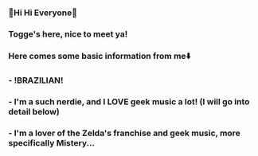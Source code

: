 ### 🌠Hi Hi Everyone🌠
### Togge's here, nice to meet ya!
### Here comes some basic information from me⬇️
### - !BRAZILIAN!
### - I'm a such nerdie, and I LOVE geek music a lot! (I will go into detail below)
### - I'm a lover of the Zelda's franchise and geek music, more specifically Mistery...
